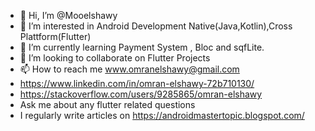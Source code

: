 - 👋 Hi, I’m @Mooelshawy
- 👀 I’m interested in Android Development Native(Java,Kotlin),Cross Plattform(Flutter)
- 🌱 I’m currently learning Payment  System , Bloc and sqfLite.
- 💞️ I’m looking to collaborate on Flutter Projects
- 📫 How to reach me www.omranelshawy@gmail.com
- https://www.linkedin.com/in/omran-elshawy-72b710130/
- https://stackoverflow.com/users/9285865/omran-elshawy
- Ask me about any flutter related questions
- I regularly write articles on https://androidmastertopic.blogspot.com/


<!---
Mooelshawy/Mooelshawy is a ✨ special ✨ repository because its `README.md` (this file) appears on your GitHub profile.
You can click the Preview link to take a look at your changes.
--->
